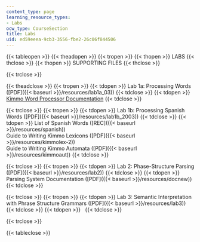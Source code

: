 ```yaml
---
content_type: page
learning_resource_types:
- Labs
ocw_type: CourseSection
title: Labs
uid: ed59eeea-9cb3-3556-fbe2-26c06f844506
---
```


{{< tableopen >}}
{{< theadopen >}}
{{< tropen >}}
{{< thopen >}}
LABS
{{< thclose >}}
{{< thopen >}}
SUPPORTING FILES
{{< thclose >}}

{{< trclose >}}

{{< theadclose >}}
{{< tropen >}}
{{< tdopen >}}
Lab 1a: Processing Words ([PDF]({{< baseurl >}}/resources/lab1a_03))
{{< tdclose >}}
{{< tdopen >}}
[Kimmo Word Processor Documentation](http://www.ai.mit.edu/courses/6.863/doc/pckimmo.html)
{{< tdclose >}}

{{< trclose >}}
{{< tropen >}}
{{< tdopen >}}
Lab 1b: Processing Spanish Words ([PDF]({{< baseurl >}}/resources/lab1b_2003))
{{< tdclose >}}
{{< tdopen >}}
List of Spanish Words ([REC]({{< baseurl >}}/resources/spanish))  
Guide to Writing Kimmo Lexicons ([PDF]({{< baseurl >}}/resources/kimmolex-2))  
Guide to Writing Kimmo Automata ([PDF]({{< baseurl >}}/resources/kimmoaut))
{{< tdclose >}}

{{< trclose >}}
{{< tropen >}}
{{< tdopen >}}
Lab 2: Phase-Structure Parsing ([PDF]({{< baseurl >}}/resources/lab2))
{{< tdclose >}}
{{< tdopen >}}
Parsing System Documentation ([PDF]({{< baseurl >}}/resources/docnew))
{{< tdclose >}}

{{< trclose >}}
{{< tropen >}}
{{< tdopen >}}
Lab 3: Semantic Interpretation with Phrase Structure Grammars ([PDF]({{< baseurl >}}/resources/lab3))
{{< tdclose >}}
{{< tdopen >}}
 
{{< tdclose >}}

{{< trclose >}}

{{< tableclose >}}